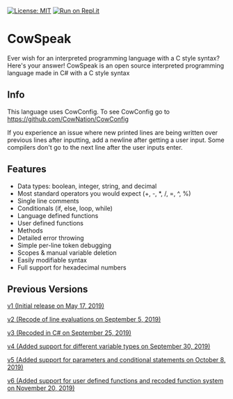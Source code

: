 [![License: MIT](https://img.shields.io/badge/License-MIT-yellow.svg)](https://opensource.org/licenses/MIT)
[![Run on Repl.it](https://repl.it/badge/github/CowNation/CowSpeak)](https://repl.it/github/CowNation/CowSpeak)
# CowSpeak
Ever wish for an interpreted programming language with a C style syntax? Here's your answer!
CowSpeak is an open source interpreted programming language made in C# with a C style syntax
## Info
This language uses CowConfig. To see CowConfig go to https://github.com/CowNation/CowConfig

If you experience an issue where new printed lines are being written over previous lines after inputting, add a newline after getting a user input. Some compilers don't go to the next line after the user inputs enter.
## Features
* Data types: boolean, integer, string, and decimal
* Most standard operators you would expect (+, -, *, /, =, ^, %)
* Single line comments
* Conditionals (if, else, loop, while)
* Language defined functions
* User defined functions
* Methods
* Detailed error throwing
* Simple per-line token debugging
* Scopes & manual variable deletion
* Easily modifiable syntax
* Full support for hexadecimal numbers
## Previous Versions
[v1 (Initial release on May 17, 2019)](https://github.com/CowNation/CowSpeak/tree/295d57e0a54622b5fc0483c6d1f163408d728aaf)

[v2 (Recode of line evaluations on September 5, 2019)](https://github.com/CowNation/CowSpeak/tree/75c0002235ae917f6d7070cbc35dbfa2c4bb56a8)

[v3 (Recoded in C# on September 25, 2019)](https://github.com/CowNation/CowSpeak/tree/dc7ad0acd7648f64796d9b953425475d3b484e84)

[v4 (Added support for different variable types on September 30, 2019)](https://github.com/CowNation/CowSpeak/tree/90227f3c37685d1286094b6b637fd45f392e4ff5)

[v5 (Added support for parameters and conditional statements on October 8, 2019)](https://github.com/CowNation/CowSpeak/tree/72e3cfb9407a0c6485eb1945b61467331320e43f)

[v6 (Added support for user defined functions and recoded function system on November 20, 2019)](https://github.com/CowNation/CowSpeak/tree/b6c29a7e948dfcfc52dbf721a62bf82a8de469c1)